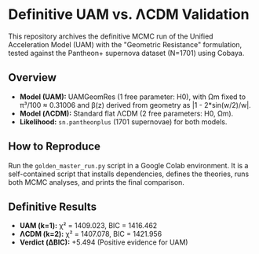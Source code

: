 
# Definitive UAM vs. ΛCDM Validation

This repository archives the definitive MCMC run of the Unified Acceleration Model (UAM) with the "Geometric Resistance" formulation, tested against the Pantheon+ supernova dataset (N=1701) using Cobaya.

## Overview
- **Model (UAM):** UAMGeomRes (1 free parameter: H0), with Ωm fixed to π³/100 ≈ 0.31006 and β(z) derived from geometry as |1 - 2*sin(w/2)/w|.
- **Model (ΛCDM):** Standard flat ΛCDM (2 free parameters: H0, Ωm).
- **Likelihood:** `sn.pantheonplus` (1701 supernovae) for both models.

## How to Reproduce
Run the `golden_master_run.py` script in a Google Colab environment. It is a self-contained script that installs dependencies, defines the theories, runs both MCMC analyses, and prints the final comparison.

## Definitive Results
- **UAM (k=1):** χ² = 1409.023, BIC = 1416.462
- **ΛCDM (k=2):** χ² = 1407.078, BIC = 1421.956
- **Verdict (ΔBIC):** +5.494 (Positive evidence for UAM)
